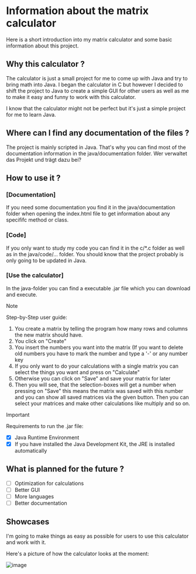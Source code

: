 # Information about the matrix calculator
Here is a short introduction into my matrix calculator and some basic information about this project.

## Why this calculator ?

The calculator is just a small project for me to come up with Java and try to bring math into Java.
I began the calculator in C but however I decided to shift the project to Java to create a simple GUI for other users as well as me
to make it easy and funny to work with this calculator.

I know that the calculator might not be perfect but it's just a simple project for me to learn Java.

## Where can I find any documentation of the files ?

The project is mainly scripted in Java. That's why you can find most of the documentation information in the java/documentation folder.
Wer verwaltet das Projekt und trägt dazu bei?

## How to use it ?

### [Documentation]
If you need some documentation you find it in the java/documentation folder when opening the index.html file to get information about 
any specififc method or class.

### [Code]
If you only want to study my code you can find it in the c/*.c folder as well as in the java/code/... folder.
You should know that the project probably is only going to be updated in Java.

### [Use the calculator]
In the java-folder you can find a executable .jar file which you can download and execute.

>[!NOTE]
>Step-by-Step user guide:
>1. You create a matrix by telling the program how many rows and columns the new matrix should have.
>2. You click on "Create"
>3. You insert the numbers you want into the matrix (If you want to delete old numbers you have to mark the number and type a '-' or any number key
>4. If you only want to do your calculations with a single matrix you can select the things you want and press on "Calculate"
>5. Otherwise you can click on "Save" and save your matrix for later
>6. Then you will see, that the selection-boxes will get a number when pressing on "Save" this means the matrix was saved with this number and you can
   show all saved matrices via the given button. Then you can select your matrices and make other calculations like multiply and so on.

>[!IMPORTANT]
>Requirements to run the .jar file:
>- [X] Java Runtime Environment
>- [X] If you have installed the Java Development Kit, the JRE is installed automatically

## What is planned for the future ?
- [ ] Optimization for calculations
- [ ] Better GUI
- [ ] More languages
- [ ] Better documentation

## Showcases

I'm going to make things as easy as possible for users to use this calculator and work with it.

Here's a picture of how the calculator looks at the moment:

![image](https://github.com/Bniclas/Matrix-Calculator/assets/131747708/ee264863-ff5d-4d9f-992b-ad42f434d0a7)

